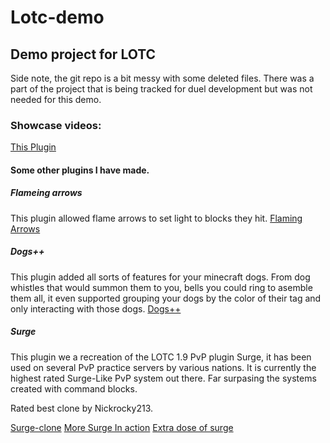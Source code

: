 # Lotc-demo

## Demo project for LOTC

Side note, the git repo is a bit messy with some deleted files. There was a part of the project that is being tracked for duel development but was not needed for this demo. 


### Showcase videos:
[This Plugin](https://youtu.be/9SENYp7nleo)


#### Some other plugins I have made.

##### Flameing arrows

This plugin allowed flame arrows to set light to blocks they hit.
[Flaming Arrows](https://www.youtube.com/watch?v=bG9d-LdgL4k)


##### Dogs++

This plugin added all sorts of features for your minecraft dogs. From dog whistles that would summon them to you, bells you could ring to asemble them all, it even supported grouping your dogs by the color of their tag and only interacting with those dogs.
[Dogs++](https://www.youtube.com/watch?v=i7abp-Tbt_4)


##### Surge

This plugin we a recreation of the LOTC 1.9 PvP plugin Surge, it has been used on several PvP practice servers by various nations. It is currently the highest rated Surge-Like PvP system out there. Far surpasing the systems created with command blocks. 

Rated best clone by Nickrocky213.

[Surge-clone](https://www.youtube.com/watch?v=lC5l1hPj0i0)
[More Surge In action](https://www.youtube.com/watch?v=ISmKXqSSBKs)
[Extra dose of surge](https://www.youtube.com/watch?v=Um2hNWrlbAU)
